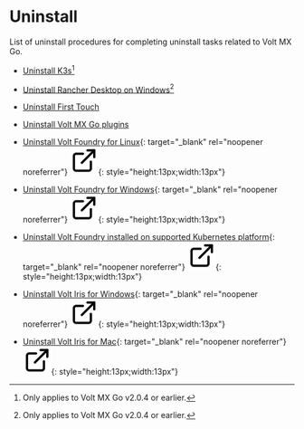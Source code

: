 # Uninstall

List of uninstall procedures for completing uninstall tasks related to Volt MX Go. 

- [Uninstall K3s](k3suninstall.md)[^1]

- [Uninstall Rancher Desktop on Windows](rancheruninstall.md)[^1]

- [Uninstall First Touch](uninstallfirsttouch.md)

- [Uninstall Volt MX Go plugins](uninstallplugin.md)

- [Uninstall Volt Foundry for Linux](https://opensource.hcltechsw.com/volt-mx-docs/95/docs/documentation/Foundry/voltmx_foundry_linux_install_guide/Content/Uninstalling_VoltMX_Foundry.html "Link opens a new tab"){: target="_blank" rel="noopener noreferrer"}&nbsp;![link image](../../assets/images/external-link.svg){: style="height:13px;width:13px"}

- [Uninstall Volt Foundry for Windows](https://opensource.hcltechsw.com/volt-mx-docs/95/docs/documentation/Foundry/voltmx_foundry_windows_install_guide/Content/Uninstalling_VoltMX_Foundry.html "Link opens a new tab"){: target="_blank" rel="noopener noreferrer"}&nbsp;![link image](../../assets/images/external-link.svg){: style="height:13px;width:13px"}

- [Uninstall Volt Foundry installed on supported Kubernetes platform](https://opensource.hcltechsw.com/volt-mx-docs/95/docs/documentation/Foundry/voltmxfoundry_containers_helm/Content/Installing_Containers_With_Helm.html#uninstalling-foundry "Link opens a new tab"){: target="_blank" rel="noopener noreferrer"}&nbsp;![link image](../../assets/images/external-link.svg){: style="height:13px;width:13px"}

- [Uninstall Volt Iris for Windows](https://opensource.hcltechsw.com/volt-mx-docs/95/docs/documentation/Iris/iris_starter_install_win/Content/Uninstalling%20VoltMX%20Iris.html "Link opens a new tab"){: target="_blank" rel="noopener noreferrer"}&nbsp;![link image](../../assets/images/external-link.svg){: style="height:13px;width:13px"}

- [Uninstall Volt Iris for Mac](https://opensource.hcltechsw.com/volt-mx-docs/95/docs/documentation/Iris/iris_starter_install_mac/Content/Uninstalling%20VoltMX%20Iris.html "Link opens a new tab"){: target="_blank" rel="noopener noreferrer"}&nbsp;![link image](../../assets/images/external-link.svg){: style="height:13px;width:13px"}


[^1]: Only applies to Volt MX Go v2.0.4 or earlier.
